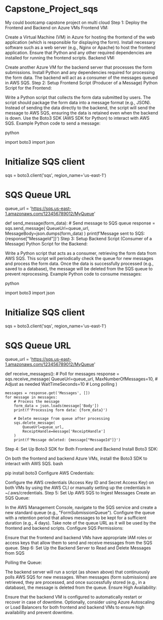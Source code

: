 # Capstone_Project_sqs
My could bootcamp capstone project on multi cloud
Step 1: Deploy the Frontend and Backend on Azure VMs
Frontend VM:

Create a Virtual Machine (VM) in Azure for hosting the frontend of the web application (which is responsible for displaying the form).
Install necessary software such as a web server (e.g., Nginx or Apache) to host the frontend application.
Ensure that Python and any other required dependencies are installed for running the frontend scripts.
Backend VM:

Create another Azure VM for the backend server that processes the form submissions.
Install Python and any dependencies required for processing the form data.
The backend will act as a consumer of the messages queued in AWS SQS.
Step 2: Setup Frontend Script (Producer of a Message)
Python Script for the Frontend:

Write a Python script that collects the form data submitted by users.
The script should package the form data into a message format (e.g., JSON).
Instead of sending the data directly to the backend, the script will send the message to AWS SQS, ensuring the data is retained even when the backend is down.
Use the Boto3 SDK (AWS SDK for Python) to interact with AWS SQS.
Example Python code to send a message:

python

import boto3
import json

# Initialize SQS client
sqs = boto3.client('sqs', region_name='us-east-1')

# SQS Queue URL
queue_url = 'https://sqs.us-east-1.amazonaws.com/123456789012/MyQueue'

def send_message(form_data):
    # Send message to SQS queue
    response = sqs.send_message(
        QueueUrl=queue_url,
        MessageBody=json.dumps(form_data)
    )
    print(f'Message sent to SQS: {response["MessageId"]}')
Step 3: Setup Backend Script (Consumer of a Message)
Python Script for the Backend:

Write a Python script that acts as a consumer, retrieving the form data from AWS SQS.
This script will periodically check the queue for new messages and process the form data.
Once the data is successfully processed (e.g., saved to a database), the message will be deleted from the SQS queue to prevent reprocessing.
Example Python code to consume messages:

python

import boto3
import json

# Initialize SQS client
sqs = boto3.client('sqs', region_name='us-east-1')

# SQS Queue URL
queue_url = 'https://sqs.us-east-1.amazonaws.com/123456789012/MyQueue'

def receive_messages():
    # Poll for messages
    response = sqs.receive_message(
        QueueUrl=queue_url,
        MaxNumberOfMessages=10,  # Adjust as needed
        WaitTimeSeconds=10  # Long polling
    )

    messages = response.get('Messages', [])
    for message in messages:
        # Process the message
        form_data = json.loads(message['Body'])
        print(f'Processing form data: {form_data}')

        # Delete message from queue after processing
        sqs.delete_message(
            QueueUrl=queue_url,
            ReceiptHandle=message['ReceiptHandle']
        )
        print(f'Message deleted: {message["MessageId"]}')
Step 4: Set Up Boto3 SDK for Both Frontend and Backend
Install Boto3 SDK:

On both the frontend and backend Azure VMs, install the Boto3 SDK to interact with AWS SQS.
bash

pip install boto3
Configure AWS Credentials:

Configure the AWS credentials (Access Key ID and Secret Access Key) on both VMs by using the AWS CLI or manually setting up the credentials in ~/.aws/credentials.
Step 5: Set Up AWS SQS to Ingest Messages
Create an SQS Queue:

In the AWS Management Console, navigate to the SQS service and create a new standard queue (e.g., "FormSubmissionQueue").
Configure the queue with a retention period that allows messages to be kept for a sufficient duration (e.g., 4 days).
Take note of the queue URL as it will be used by the frontend and backend scripts.
Configure SQS Permissions:

Ensure that the frontend and backend VMs have appropriate IAM roles or access keys that allow them to send and receive messages from the SQS queue.
Step 6: Set Up the Backend Server to Read and Delete Messages from SQS

Polling the Queue:

The backend server will run a script (as shown above) that continuously polls AWS SQS for new messages.
When messages (form submissions) are retrieved, they are processed, and once successfully stored (e.g., in a database), the message is deleted from the queue.
Ensure High Availability:

Ensure that the backend VM is configured to automatically restart or recover in case of downtime.
Optionally, consider using Azure Autoscaling or Load Balancers for both frontend and backend VMs to ensure high availability and prevent downtime.
